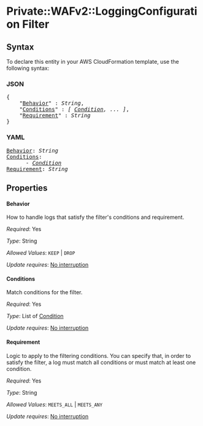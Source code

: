 # Private::WAFv2::LoggingConfiguration Filter

## Syntax

To declare this entity in your AWS CloudFormation template, use the following syntax:

### JSON

<pre>
{
    "<a href="#behavior" title="Behavior">Behavior</a>" : <i>String</i>,
    "<a href="#conditions" title="Conditions">Conditions</a>" : <i>[ <a href="condition.md">Condition</a>, ... ]</i>,
    "<a href="#requirement" title="Requirement">Requirement</a>" : <i>String</i>
}
</pre>

### YAML

<pre>
<a href="#behavior" title="Behavior">Behavior</a>: <i>String</i>
<a href="#conditions" title="Conditions">Conditions</a>: <i>
      - <a href="condition.md">Condition</a></i>
<a href="#requirement" title="Requirement">Requirement</a>: <i>String</i>
</pre>

## Properties

#### Behavior

How to handle logs that satisfy the filter's conditions and requirement. 

_Required_: Yes

_Type_: String

_Allowed Values_: <code>KEEP</code> | <code>DROP</code>

_Update requires_: [No interruption](https://docs.aws.amazon.com/AWSCloudFormation/latest/UserGuide/using-cfn-updating-stacks-update-behaviors.html#update-no-interrupt)

#### Conditions

Match conditions for the filter.

_Required_: Yes

_Type_: List of <a href="condition.md">Condition</a>

_Update requires_: [No interruption](https://docs.aws.amazon.com/AWSCloudFormation/latest/UserGuide/using-cfn-updating-stacks-update-behaviors.html#update-no-interrupt)

#### Requirement

Logic to apply to the filtering conditions. You can specify that, in order to satisfy the filter, a log must match all conditions or must match at least one condition.

_Required_: Yes

_Type_: String

_Allowed Values_: <code>MEETS_ALL</code> | <code>MEETS_ANY</code>

_Update requires_: [No interruption](https://docs.aws.amazon.com/AWSCloudFormation/latest/UserGuide/using-cfn-updating-stacks-update-behaviors.html#update-no-interrupt)

